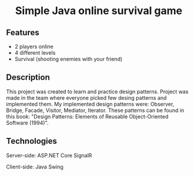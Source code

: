 <div align="center">
  <h1>Simple Java online survival game</h1>
</div>

## Features

* 2 players online
* 4 different levels
* Survival (shooting enemies with your friend)

## Description
This project was created to learn and practice design patterns. Project was made in the team where everyone picked few desing patterns and implemented them. My implemented design patterns were: Observer, Bridge, Facade, Visitor, Mediator, Iterator. These patterns can be found in this book: "Design Patterns: Elements of Reusable Object-Oriented Software (1994)".

## Technologies
Server-side: ASP.NET Core SignalR

Client-side:  Java Swing
